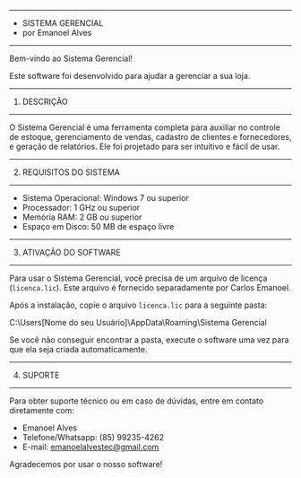 *****************************************************
*    SISTEMA GERENCIAL                              
*    por Emanoel Alves                              
*****************************************************

Bem-vindo ao Sistema Gerencial!

Este software foi desenvolvido para ajudar a gerenciar a sua loja.

-----------------------------------------------------
1. DESCRIÇÃO
-----------------------------------------------------

O Sistema Gerencial é uma ferramenta completa para auxiliar no controle de estoque,
gerenciamento de vendas, cadastro de clientes e fornecedores, e geração de relatórios.
Ele foi projetado para ser intuitivo e fácil de usar.

-----------------------------------------------------
2. REQUISITOS DO SISTEMA
-----------------------------------------------------

- Sistema Operacional: Windows 7 ou superior
- Processador: 1 GHz ou superior
- Memória RAM: 2 GB ou superior
- Espaço em Disco: 50 MB de espaço livre

-----------------------------------------------------
3. ATIVAÇÃO DO SOFTWARE
-----------------------------------------------------

Para usar o Sistema Gerencial, você precisa de um arquivo de licença (`licenca.lic`).
Este arquivo é fornecido separadamente por Carlos Emanoel.

Após a instalação, copie o arquivo `licenca.lic` para a seguinte pasta:

C:\Users\[Nome do seu Usuário]\AppData\Roaming\Sistema Gerencial

Se você não conseguir encontrar a pasta, execute o software uma vez para que ela seja
criada automaticamente.

-----------------------------------------------------
4. SUPORTE
-----------------------------------------------------

Para obter suporte técnico ou em caso de dúvidas, entre em contato diretamente com:

- Emanoel Alves
- Telefone/Whatsapp: (85) 99235-4262
- E-mail: emanoelalvestec@gmail.com

Agradecemos por usar o nosso software!
